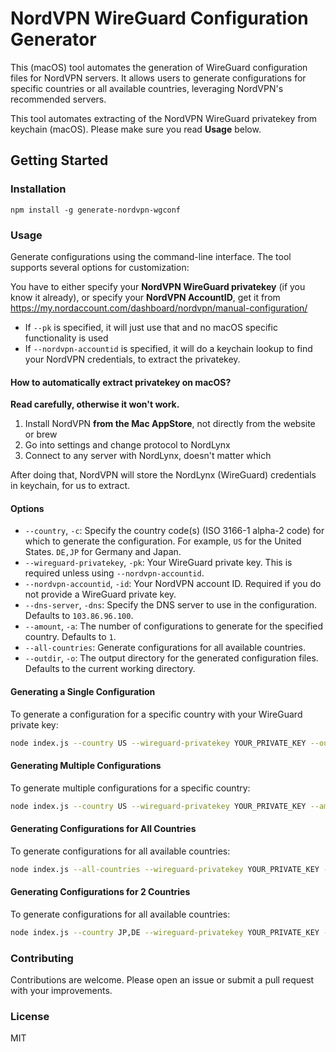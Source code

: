# NordVPN WireGuard Configuration Generator

This (macOS) tool automates the generation of WireGuard configuration files for NordVPN servers. It allows users to generate configurations for specific countries or all available countries, leveraging NordVPN's recommended servers.

This tool automates extracting of the NordVPN WireGuard privatekey from keychain (macOS). Please make sure you read **Usage** below.

## Getting Started

### Installation

```
npm install -g generate-nordvpn-wgconf
```

### Usage

Generate configurations using the command-line interface. The tool supports several options for customization:

You have to either specify your **NordVPN WireGuard privatekey** (if you know it already), or specify your **NordVPN AccountID**, get it from https://my.nordaccount.com/dashboard/nordvpn/manual-configuration/

- If `--pk` is specified, it will just use that and no macOS specific functionality is used
- If `--nordvpn-accountid` is specified, it will do a keychain lookup to find your NordVPN credentials, to extract the privatekey.

#### How to automatically extract privatekey on macOS?

**Read carefully, otherwise it won't work.**

1. Install NordVPN **from the Mac AppStore**, not directly from the website or brew
2. Go into settings and change protocol to NordLynx
3. Connect to any server with NordLynx, doesn't matter which

After doing that, NordVPN will store the NordLynx (WireGuard) credentials in keychain, for us to extract.

#### Options

- `--country`, `-c`: Specify the country code(s) (ISO 3166-1 alpha-2 code) for which to generate the configuration. For example, `US` for the United States. `DE,JP` for Germany and Japan.
- `--wireguard-privatekey`, `-pk`: Your WireGuard private key. This is required unless using `--nordvpn-accountid`.
- `--nordvpn-accountid`, `-id`: Your NordVPN account ID. Required if you do not provide a WireGuard private key.
- `--dns-server`, `-dns`: Specify the DNS server to use in the configuration. Defaults to `103.86.96.100`.
- `--amount`, `-a`: The number of configurations to generate for the specified country. Defaults to `1`.
- `--all-countries`: Generate configurations for all available countries.
- `--outdir`, `-o`: The output directory for the generated configuration files. Defaults to the current working directory.

#### Generating a Single Configuration

To generate a configuration for a specific country with your WireGuard private key:

```bash
node index.js --country US --wireguard-privatekey YOUR_PRIVATE_KEY --outdir /path/to/output/dir
```

#### Generating Multiple Configurations

To generate multiple configurations for a specific country:

```bash
node index.js --country US --wireguard-privatekey YOUR_PRIVATE_KEY --amount 5 --outdir /path/to/output/dir
```

#### Generating Configurations for All Countries

To generate configurations for all available countries:

```bash
node index.js --all-countries --wireguard-privatekey YOUR_PRIVATE_KEY --outdir /path/to/output/dir
```

#### Generating Configurations for 2 Countries

To generate configurations for all available countries:

```bash
node index.js --country JP,DE --wireguard-privatekey YOUR_PRIVATE_KEY --outdir /path/to/output/dir
```

### Contributing

Contributions are welcome. Please open an issue or submit a pull request with your improvements.

### License

MIT
